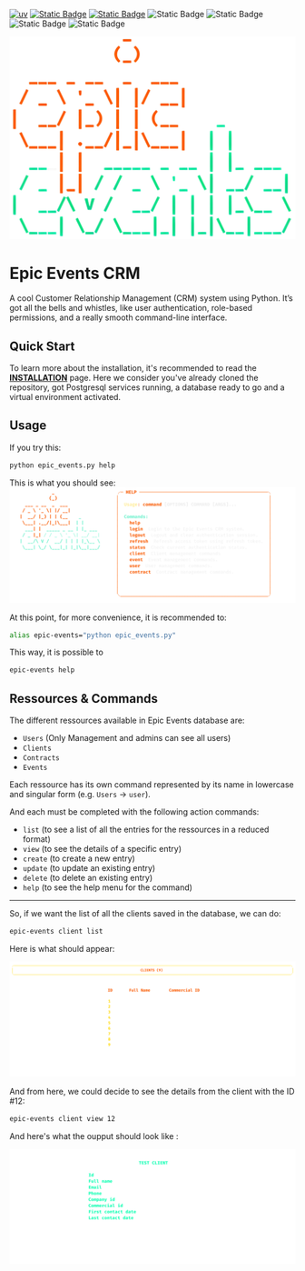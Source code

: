 [![uv](https://img.shields.io/endpoint?url=https://raw.githubusercontent.com/astral-sh/uv/main/assets/badge/v0.json)](https://github.com/astral-sh/uv) [![Static Badge](https://img.shields.io/badge/python-3.10%20|%203.11%20|%203.12%20|%203.13%20|%203.14-%233775A9?style=plastic&logo=python&logoColor=%23FFE569)](https://www.python.org/) [![Static Badge](https://img.shields.io/badge/SQLAlchemy-2.0.83-%23a11b18?style=plastic&logo=SQLAlchemy&logoColor=white&color=%23a11b18)](https://www.sqlalchemy.org/) ![Static Badge](https://img.shields.io/badge/PostgreSQL-16.10-%23336690?style=plastic&logo=PostgreSQL&logoColor=white) ![Static Badge](https://img.shields.io/badge/PyJWT-2.10.1-%232980b9?style=plastic&logo=JWT&logoColor=%232980b9) ![Static Badge](https://img.shields.io/badge/Rich-3.8.0-%236ab0de?style=plastic&logo=Rich&logoColor=white) ![Static Badge](https://img.shields.io/badge/sentry--sdk-2.35.1-%23be5db9?style=plastic&logo=Sentry&logoColor=white)


![](src/media/epic_events.png)

# Epic Events CRM

A cool Customer Relationship Management (CRM) system using Python. It’s got all the bells and whistles, like user authentication, role-based permissions, and a really smooth command-line interface.


## Quick Start

To learn more about the installation, it's recommended to read the **[INSTALLATION](./INSTALLATION.md)** page. Here we consider you've already cloned the repository, got Postgresql services running, a database ready to go and a virtual environment activated.

## Usage  

If you try this:
```bash
python epic_events.py help
```
This is what you should see:
![](src/media/help_menu.svg)

At this point, for more convenience, it is recommended to:

```bash
alias epic-events="python epic_events.py"
```

This way, it is possible to 

```bash
epic-events help
```

## Ressources & Commands

The different ressources available in Epic Events database are:

- `Users` (Only Management and admins can see all users)
- `Clients`
- `Contracts`
- `Events`

Each ressource has its own command represented by its name in lowercase and singular form (e.g. `Users` -> `user`).  
  
And each must be completed with the following action commands:

- `list` (to see a list of all the entries for the ressources in a reduced format)
- `view` (to see the details of a specific entry)
- `create` (to create a new entry)
- `update` (to update an existing entry)
- `delete` (to delete an existing entry)
- `help` (to see the help menu for the command)
  
---  
So, if we want the list of all the clients saved in the database, we can do:

```bash
epic-events client list
```

Here is what should appear:

![](src/media/epic-ev-clients.svg)

And from here, we could decide to see the details from the client with the ID #12:

```bash
epic-events client view 12
```

And here's what the oupput should look like :

![](src/media/epic-ev-client.svg)